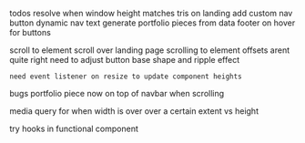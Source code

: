 todos
resolve when window height matches tris on landing
add custom nav button
dynamic nav text
generate portfolio pieces from data
footer
on hover for buttons

scroll to element
scroll over landing page
    scrolling to element offsets arent quite right
    need to adjust button base shape and ripple effect

    need event listener on resize to update component heights


bugs
portfolio piece now on top of navbar when scrolling

media query for when width is over over a certain extent vs height

try hooks in functional component
